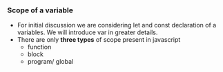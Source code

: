 ### Scope of a variable
- For initial discussion we are considering let and const declaration of a variables. We will introduce var in greater details.
- There are only **three types** of scope present in javascript 
    - function
    - block
    - program/ global